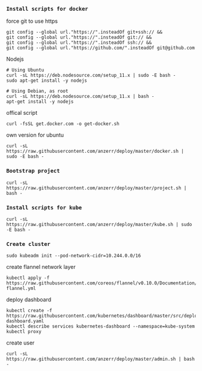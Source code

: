 ### `Install scripts for docker`

force git to use https
```shell
git config --global url."https://".insteadOf git+ssh:// &&
git config --global url."https://".insteadOf git:// &&
git config --global url."https://".insteadOf ssh:// &&
git config --global url."https://github.com/".insteadOf git@github.com
```


Nodejs
```shell
# Using Ubuntu
curl -sL https://deb.nodesource.com/setup_11.x | sudo -E bash -
sudo apt-get install -y nodejs

# Using Debian, as root
curl -sL https://deb.nodesource.com/setup_11.x | bash -
apt-get install -y nodejs
```

offical script
```shell
curl -fsSL get.docker.com -o get-docker.sh
```
own version for ubuntu
```shell
curl -sL https://raw.githubusercontent.com/anzerr/deploy/master/docker.sh | sudo -E bash -
```

### `Bootstrap project`
```shell
curl -sL https://raw.githubusercontent.com/anzerr/deploy/master/project.sh | bash -
```

### `Install scripts for kube`
```shell
curl -sL https://raw.githubusercontent.com/anzerr/deploy/master/kube.sh | sudo -E bash -
```

### `Create cluster`
```shell
sudo kubeadm init --pod-network-cidr=10.244.0.0/16
```

create flannel network layer
```shell
kubectl apply -f https://raw.githubusercontent.com/coreos/flannel/v0.10.0/Documentation/kube-flannel.yml
```

deploy dashboard
```shell
kubectl create -f https://raw.githubusercontent.com/kubernetes/dashboard/master/src/deploy/recommended/kubernetes-dashboard.yaml
kubectl describe services kubernetes-dashboard --namespace=kube-system
kubectl proxy
```

create user
```shell
curl -sL https://raw.githubusercontent.com/anzerr/deploy/master/admin.sh | bash -
```
